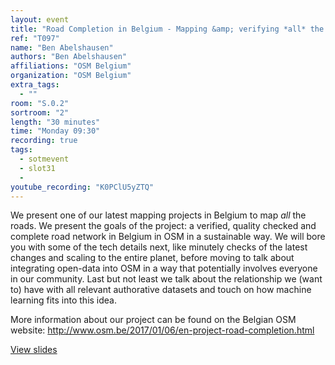 ```yaml
---
layout: event
title: "Road Completion in Belgium - Mapping &amp; verifying *all* the roads."
ref: "T097"
name: "Ben Abelshausen"
authors: "Ben Abelshausen"
affiliations: "OSM Belgium"
organization: "OSM Belgium"
extra_tags:
  - ""
room: "S.0.2"
sortroom: "2"
length: "30 minutes"
time: "Monday 09:30"
recording: true
tags:
  - sotmevent
  - slot31
  - 
youtube_recording: "K0PClU5yZTQ"
---
```

We present one of our latest mapping projects in Belgium to map *all* the roads. We present the goals of the project: a verified, quality checked and complete road network in Belgium in OSM in a sustainable way. We will bore you with some of the tech details next, like minutely checks of the latest changes and scaling to the entire planet, before moving to talk about integrating open-data into OSM in a way that potentially involves everyone in our community. Last but not least we talk about the relationship we (want to) have with all relevant authorative datasets and touch on how machine learning fits into this idea.

More information about our project can be found on the Belgian OSM website:
http://www.osm.be/2017/01/06/en-project-road-completion.html

[View slides](https://osmbe.github.io/presentations/talks/2018-07-30-road-completion-babelshausen/index.html)
